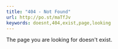 ```yaml
---
title: "404 - Not Found"
url: http://po.st/maTfJv
keywords: doesnt,404,exist,page,looking
---
```

The page you are looking for doesn\'t exist.
